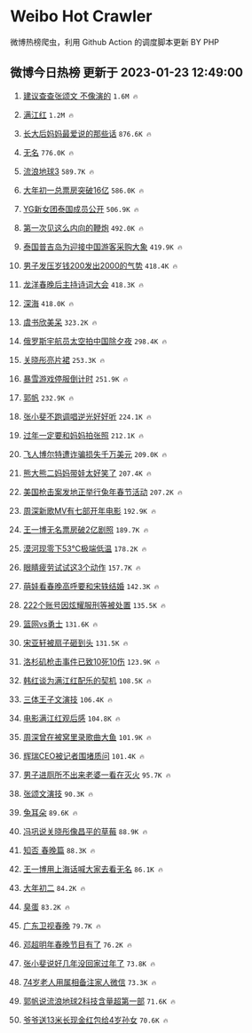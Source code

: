 # Weibo Hot Crawler 



微博热榜爬虫，利用 Github Action 的调度脚本更新 BY PHP 


## 微博今日热榜 更新于 2023-01-23 12:49:00 
1. [建议查查张颂文 不像演的](https://s.weibo.com/weibo?q=%E5%BB%BA%E8%AE%AE%E6%9F%A5%E6%9F%A5%E5%BC%A0%E9%A2%82%E6%96%87%20%E4%B8%8D%E5%83%8F%E6%BC%94%E7%9A%84&t=31&band_rank=1&Refer=top) `1.6M 🔥` 

1. [满江红](https://s.weibo.com/weibo?q=%E6%BB%A1%E6%B1%9F%E7%BA%A2&t=31&band_rank=2&Refer=top) `1.2M 🔥` 

1. [长大后妈妈最爱说的那些话](https://s.weibo.com/weibo?q=%23%E9%95%BF%E5%A4%A7%E5%90%8E%E5%A6%88%E5%A6%88%E6%9C%80%E7%88%B1%E8%AF%B4%E7%9A%84%E9%82%A3%E4%BA%9B%E8%AF%9D%23&t=31&band_rank=3&Refer=top) `876.6K 🔥` 

1. [无名](https://s.weibo.com/weibo?q=%E6%97%A0%E5%90%8D&t=31&band_rank=4&Refer=top) `776.0K 🔥` 

1. [流浪地球3](https://s.weibo.com/weibo?q=%E6%B5%81%E6%B5%AA%E5%9C%B0%E7%90%833&t=31&band_rank=5&Refer=top) `589.7K 🔥` 

1. [大年初一总票房突破16亿](https://s.weibo.com/weibo?q=%23%E5%A4%A7%E5%B9%B4%E5%88%9D%E4%B8%80%E6%80%BB%E7%A5%A8%E6%88%BF%E7%AA%81%E7%A0%B416%E4%BA%BF%23&t=31&band_rank=6&Refer=top) `586.0K 🔥` 

1. [YG新女团泰国成员公开](https://s.weibo.com/weibo?q=%23YG%E6%96%B0%E5%A5%B3%E5%9B%A2%E6%B3%B0%E5%9B%BD%E6%88%90%E5%91%98%E5%85%AC%E5%BC%80%23&t=31&band_rank=7&Refer=top) `506.9K 🔥` 

1. [第一次见这么内向的鞭炮](https://s.weibo.com/weibo?q=%23%E7%AC%AC%E4%B8%80%E6%AC%A1%E8%A7%81%E8%BF%99%E4%B9%88%E5%86%85%E5%90%91%E7%9A%84%E9%9E%AD%E7%82%AE%23&t=31&band_rank=8&Refer=top) `492.0K 🔥` 

1. [泰国普吉岛为迎接中国游客采购大象](https://s.weibo.com/weibo?q=%23%E6%B3%B0%E5%9B%BD%E6%99%AE%E5%90%89%E5%B2%9B%E4%B8%BA%E8%BF%8E%E6%8E%A5%E4%B8%AD%E5%9B%BD%E6%B8%B8%E5%AE%A2%E9%87%87%E8%B4%AD%E5%A4%A7%E8%B1%A1%23&t=31&band_rank=9&Refer=top) `419.9K 🔥` 

1. [男子发压岁钱200发出2000的气势](https://s.weibo.com/weibo?q=%23%E7%94%B7%E5%AD%90%E5%8F%91%E5%8E%8B%E5%B2%81%E9%92%B1200%E5%8F%91%E5%87%BA2000%E7%9A%84%E6%B0%94%E5%8A%BF%23&t=31&band_rank=10&Refer=top) `418.4K 🔥` 

1. [龙洋春晚后主持诗词大会](https://s.weibo.com/weibo?q=%23%E9%BE%99%E6%B4%8B%E6%98%A5%E6%99%9A%E5%90%8E%E4%B8%BB%E6%8C%81%E8%AF%97%E8%AF%8D%E5%A4%A7%E4%BC%9A%23&t=31&band_rank=11&Refer=top) `418.3K 🔥` 

1. [深海](https://s.weibo.com/weibo?q=%E6%B7%B1%E6%B5%B7&t=31&band_rank=12&Refer=top) `418.0K 🔥` 

1. [虞书欣美呆](https://s.weibo.com/weibo?q=%23%E8%99%9E%E4%B9%A6%E6%AC%A3%E7%BE%8E%E5%91%86%23&t=31&band_rank=13&Refer=top) `323.2K 🔥` 

1. [俄罗斯宇航员太空拍中国除夕夜](https://s.weibo.com/weibo?q=%23%E4%BF%84%E7%BD%97%E6%96%AF%E5%AE%87%E8%88%AA%E5%91%98%E5%A4%AA%E7%A9%BA%E6%8B%8D%E4%B8%AD%E5%9B%BD%E9%99%A4%E5%A4%95%E5%A4%9C%23&t=31&band_rank=14&Refer=top) `298.4K 🔥` 

1. [关晓彤亮片裙](https://s.weibo.com/weibo?q=%23%E5%85%B3%E6%99%93%E5%BD%A4%E4%BA%AE%E7%89%87%E8%A3%99%23&t=31&band_rank=15&Refer=top) `253.3K 🔥` 

1. [暴雪游戏停服倒计时](https://s.weibo.com/weibo?q=%23%E6%9A%B4%E9%9B%AA%E6%B8%B8%E6%88%8F%E5%81%9C%E6%9C%8D%E5%80%92%E8%AE%A1%E6%97%B6%23&t=31&band_rank=16&Refer=top) `251.9K 🔥` 

1. [郭帆](https://s.weibo.com/weibo?q=%E9%83%AD%E5%B8%86&t=31&band_rank=17&Refer=top) `232.9K 🔥` 

1. [张小斐不跑调唱逆光好好听](https://s.weibo.com/weibo?q=%23%E5%BC%A0%E5%B0%8F%E6%96%90%E4%B8%8D%E8%B7%91%E8%B0%83%E5%94%B1%E9%80%86%E5%85%89%E5%A5%BD%E5%A5%BD%E5%90%AC%23&t=31&band_rank=18&Refer=top) `224.1K 🔥` 

1. [过年一定要和妈妈拍张照](https://s.weibo.com/weibo?q=%23%E8%BF%87%E5%B9%B4%E4%B8%80%E5%AE%9A%E8%A6%81%E5%92%8C%E5%A6%88%E5%A6%88%E6%8B%8D%E5%BC%A0%E7%85%A7%23&t=31&band_rank=19&Refer=top) `212.1K 🔥` 

1. [飞人博尔特遭诈骗损失千万美元](https://s.weibo.com/weibo?q=%23%E9%A3%9E%E4%BA%BA%E5%8D%9A%E5%B0%94%E7%89%B9%E9%81%AD%E8%AF%88%E9%AA%97%E6%8D%9F%E5%A4%B1%E5%8D%83%E4%B8%87%E7%BE%8E%E5%85%83%23&t=31&band_rank=20&Refer=top) `209.0K 🔥` 

1. [熊大熊二妈妈带娃太好笑了](https://s.weibo.com/weibo?q=%23%E7%86%8A%E5%A4%A7%E7%86%8A%E4%BA%8C%E5%A6%88%E5%A6%88%E5%B8%A6%E5%A8%83%E5%A4%AA%E5%A5%BD%E7%AC%91%E4%BA%86%23&t=31&band_rank=21&Refer=top) `207.4K 🔥` 

1. [美国枪击案发地正举行兔年春节活动](https://s.weibo.com/weibo?q=%23%E7%BE%8E%E5%9B%BD%E6%9E%AA%E5%87%BB%E6%A1%88%E5%8F%91%E5%9C%B0%E6%AD%A3%E4%B8%BE%E8%A1%8C%E5%85%94%E5%B9%B4%E6%98%A5%E8%8A%82%E6%B4%BB%E5%8A%A8%23&t=31&band_rank=22&Refer=top) `207.2K 🔥` 

1. [周深新歌MV有七部开年电影](https://s.weibo.com/weibo?q=%23%E5%91%A8%E6%B7%B1%E6%96%B0%E6%AD%8CMV%E6%9C%89%E4%B8%83%E9%83%A8%E5%BC%80%E5%B9%B4%E7%94%B5%E5%BD%B1%23&t=31&band_rank=23&Refer=top) `192.9K 🔥` 

1. [王一博无名票房破2亿剧照](https://s.weibo.com/weibo?q=%23%E7%8E%8B%E4%B8%80%E5%8D%9A%E6%97%A0%E5%90%8D%E7%A5%A8%E6%88%BF%E7%A0%B42%E4%BA%BF%E5%89%A7%E7%85%A7%23&t=31&band_rank=24&Refer=top) `189.7K 🔥` 

1. [漠河现零下53℃极端低温](https://s.weibo.com/weibo?q=%23%E6%BC%A0%E6%B2%B3%E7%8E%B0%E9%9B%B6%E4%B8%8B53%E2%84%83%E6%9E%81%E7%AB%AF%E4%BD%8E%E6%B8%A9%23&t=31&band_rank=25&Refer=top) `178.2K 🔥` 

1. [眼睛疲劳试试这3个动作](https://s.weibo.com/weibo?q=%23%E7%9C%BC%E7%9D%9B%E7%96%B2%E5%8A%B3%E8%AF%95%E8%AF%95%E8%BF%993%E4%B8%AA%E5%8A%A8%E4%BD%9C%23&t=31&band_rank=26&Refer=top) `157.7K 🔥` 

1. [萌娃看春晚高呼要和宋轶结婚](https://s.weibo.com/weibo?q=%23%E8%90%8C%E5%A8%83%E7%9C%8B%E6%98%A5%E6%99%9A%E9%AB%98%E5%91%BC%E8%A6%81%E5%92%8C%E5%AE%8B%E8%BD%B6%E7%BB%93%E5%A9%9A%23&t=31&band_rank=27&Refer=top) `142.3K 🔥` 

1. [222个账号因炫耀服刑等被处置](https://s.weibo.com/weibo?q=%23222%E4%B8%AA%E8%B4%A6%E5%8F%B7%E5%9B%A0%E7%82%AB%E8%80%80%E6%9C%8D%E5%88%91%E7%AD%89%E8%A2%AB%E5%A4%84%E7%BD%AE%23&t=31&band_rank=28&Refer=top) `135.5K 🔥` 

1. [篮网vs勇士](https://s.weibo.com/weibo?q=%23%E7%AF%AE%E7%BD%91vs%E5%8B%87%E5%A3%AB%23&t=31&band_rank=29&Refer=top) `131.6K 🔥` 

1. [宋亚轩被扇子砸到头](https://s.weibo.com/weibo?q=%23%E5%AE%8B%E4%BA%9A%E8%BD%A9%E8%A2%AB%E6%89%87%E5%AD%90%E7%A0%B8%E5%88%B0%E5%A4%B4%23&t=31&band_rank=30&Refer=top) `131.5K 🔥` 

1. [洛杉矶枪击事件已致10死10伤](https://s.weibo.com/weibo?q=%23%E6%B4%9B%E6%9D%89%E7%9F%B6%E6%9E%AA%E5%87%BB%E4%BA%8B%E4%BB%B6%E5%B7%B2%E8%87%B410%E6%AD%BB10%E4%BC%A4%23&t=31&band_rank=31&Refer=top) `123.9K 🔥` 

1. [韩红谈为满江红配乐的契机](https://s.weibo.com/weibo?q=%23%E9%9F%A9%E7%BA%A2%E8%B0%88%E4%B8%BA%E6%BB%A1%E6%B1%9F%E7%BA%A2%E9%85%8D%E4%B9%90%E7%9A%84%E5%A5%91%E6%9C%BA%23&t=31&band_rank=32&Refer=top) `108.5K 🔥` 

1. [三体王子文演技](https://s.weibo.com/weibo?q=%23%E4%B8%89%E4%BD%93%E7%8E%8B%E5%AD%90%E6%96%87%E6%BC%94%E6%8A%80%23&t=31&band_rank=33&Refer=top) `106.4K 🔥` 

1. [电影满江红观后感](https://s.weibo.com/weibo?q=%23%E7%94%B5%E5%BD%B1%E6%BB%A1%E6%B1%9F%E7%BA%A2%E8%A7%82%E5%90%8E%E6%84%9F%23&t=31&band_rank=34&Refer=top) `104.8K 🔥` 

1. [周深曾在被窝里录歌曲大鱼](https://s.weibo.com/weibo?q=%23%E5%91%A8%E6%B7%B1%E6%9B%BE%E5%9C%A8%E8%A2%AB%E7%AA%9D%E9%87%8C%E5%BD%95%E6%AD%8C%E6%9B%B2%E5%A4%A7%E9%B1%BC%23&t=31&band_rank=35&Refer=top) `101.9K 🔥` 

1. [辉瑞CEO被记者围堵质问](https://s.weibo.com/weibo?q=%23%E8%BE%89%E7%91%9ECEO%E8%A2%AB%E8%AE%B0%E8%80%85%E5%9B%B4%E5%A0%B5%E8%B4%A8%E9%97%AE%23&t=31&band_rank=36&Refer=top) `101.4K 🔥` 

1. [男子进厕所不出来老婆一看在灭火](https://s.weibo.com/weibo?q=%23%E7%94%B7%E5%AD%90%E8%BF%9B%E5%8E%95%E6%89%80%E4%B8%8D%E5%87%BA%E6%9D%A5%E8%80%81%E5%A9%86%E4%B8%80%E7%9C%8B%E5%9C%A8%E7%81%AD%E7%81%AB%23&t=31&band_rank=37&Refer=top) `95.7K 🔥` 

1. [张颂文演技](https://s.weibo.com/weibo?q=%23%E5%BC%A0%E9%A2%82%E6%96%87%E6%BC%94%E6%8A%80%23&t=31&band_rank=38&Refer=top) `90.3K 🔥` 

1. [兔耳朵](https://s.weibo.com/weibo?q=%E5%85%94%E8%80%B3%E6%9C%B5&t=31&band_rank=39&Refer=top) `89.6K 🔥` 

1. [冯巩说关晓彤像昌平的草莓](https://s.weibo.com/weibo?q=%23%E5%86%AF%E5%B7%A9%E8%AF%B4%E5%85%B3%E6%99%93%E5%BD%A4%E5%83%8F%E6%98%8C%E5%B9%B3%E7%9A%84%E8%8D%89%E8%8E%93%23&t=31&band_rank=40&Refer=top) `88.9K 🔥` 

1. [知否 春晚篇](https://s.weibo.com/weibo?q=%E7%9F%A5%E5%90%A6%20%E6%98%A5%E6%99%9A%E7%AF%87&t=31&band_rank=41&Refer=top) `88.3K 🔥` 

1. [王一博用上海话喊大家去看无名](https://s.weibo.com/weibo?q=%23%E7%8E%8B%E4%B8%80%E5%8D%9A%E7%94%A8%E4%B8%8A%E6%B5%B7%E8%AF%9D%E5%96%8A%E5%A4%A7%E5%AE%B6%E5%8E%BB%E7%9C%8B%E6%97%A0%E5%90%8D%23&t=31&band_rank=42&Refer=top) `86.1K 🔥` 

1. [大年初二](https://s.weibo.com/weibo?q=%23%E5%A4%A7%E5%B9%B4%E5%88%9D%E4%BA%8C%23&t=31&band_rank=43&Refer=top) `84.2K 🔥` 

1. [臭蛋](https://s.weibo.com/weibo?q=%E8%87%AD%E8%9B%8B&t=31&band_rank=44&Refer=top) `83.2K 🔥` 

1. [广东卫视春晚](https://s.weibo.com/weibo?q=%E5%B9%BF%E4%B8%9C%E5%8D%AB%E8%A7%86%E6%98%A5%E6%99%9A&t=31&band_rank=45&Refer=top) `79.7K 🔥` 

1. [邓超明年春晚节目有了](https://s.weibo.com/weibo?q=%23%E9%82%93%E8%B6%85%E6%98%8E%E5%B9%B4%E6%98%A5%E6%99%9A%E8%8A%82%E7%9B%AE%E6%9C%89%E4%BA%86%23&t=31&band_rank=46&Refer=top) `76.2K 🔥` 

1. [张小斐说好几年没回家过年了](https://s.weibo.com/weibo?q=%23%E5%BC%A0%E5%B0%8F%E6%96%90%E8%AF%B4%E5%A5%BD%E5%87%A0%E5%B9%B4%E6%B2%A1%E5%9B%9E%E5%AE%B6%E8%BF%87%E5%B9%B4%E4%BA%86%23&t=31&band_rank=47&Refer=top) `73.8K 🔥` 

1. [74岁老人用属相备注家人微信](https://s.weibo.com/weibo?q=%2374%E5%B2%81%E8%80%81%E4%BA%BA%E7%94%A8%E5%B1%9E%E7%9B%B8%E5%A4%87%E6%B3%A8%E5%AE%B6%E4%BA%BA%E5%BE%AE%E4%BF%A1%23&t=31&band_rank=48&Refer=top) `73.3K 🔥` 

1. [郭帆说流浪地球2科技含量超第一部](https://s.weibo.com/weibo?q=%23%E9%83%AD%E5%B8%86%E8%AF%B4%E6%B5%81%E6%B5%AA%E5%9C%B0%E7%90%832%E7%A7%91%E6%8A%80%E5%90%AB%E9%87%8F%E8%B6%85%E7%AC%AC%E4%B8%80%E9%83%A8%23&t=31&band_rank=49&Refer=top) `71.6K 🔥` 

1. [爷爷送13米长现金红包给4岁孙女](https://s.weibo.com/weibo?q=%23%E7%88%B7%E7%88%B7%E9%80%8113%E7%B1%B3%E9%95%BF%E7%8E%B0%E9%87%91%E7%BA%A2%E5%8C%85%E7%BB%994%E5%B2%81%E5%AD%99%E5%A5%B3%23&t=31&band_rank=50&Refer=top) `70.6K 🔥` 

